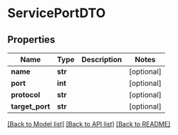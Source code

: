 # ServicePortDTO

## Properties
Name | Type | Description | Notes
------------ | ------------- | ------------- | -------------
**name** | **str** |  | [optional] 
**port** | **int** |  | [optional] 
**protocol** | **str** |  | [optional] 
**target_port** | **str** |  | [optional] 

[[Back to Model list]](../README.md#documentation-for-models) [[Back to API list]](../README.md#documentation-for-api-endpoints) [[Back to README]](../README.md)

